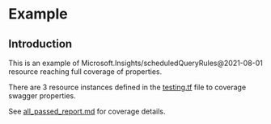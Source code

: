 # Example

## Introduction

This is an example of Microsoft.Insights/scheduledQueryRules@2021-08-01 resource reaching full coverage of properties.

There are 3 resource instances defined in the [testing.tf](testing.tf) file to coverage swagger properties.

See [all_passed_report.md](armstrong_reports/all_passed_report.md) for coverage details.
